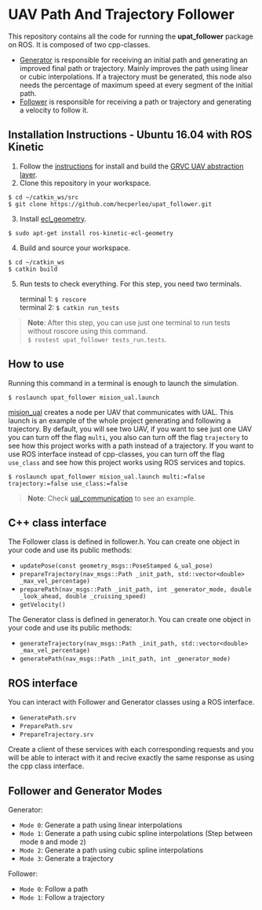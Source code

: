 # UAV Path And Trajectory Follower

This repository contains all the code for running the **upat_follower** package on ROS. It is composed of two cpp-classes.

- [Generator](https://github.com/hecperleo/upat_follower/blob/dev/src/generator.cpp) is responsible for receiving an initial path and generating an improved final path or trajectory. Mainly improves the path using linear or cubic interpolations. If a trajectory must be generated, this node also needs the percentage of maximum speed at every segment of the initial path.
- [Follower](https://github.com/hecperleo/upat_follower/blob/dev/src/follower.cpp) is responsible for receiving a path or trajectory and generating a velocity to follow it.

## Installation Instructions - Ubuntu 16.04 with ROS Kinetic

1. Follow the [instructions](https://github.com/grvcTeam/grvc-ual/wiki/How-to-build-and-install-grvc-ual) for install and build the [GRVC UAV abstraction layer](https://github.com/grvcTeam/grvc-ual).
2. Clone this repository in your workspace.
```
$ cd ~/catkin_ws/src
$ git clone https://github.com/hecperleo/upat_follower.git
```
3. Install [ecl_geometry](http://wiki.ros.org/ecl_geometry).
```
$ sudo apt-get install ros-kinetic-ecl-geometry
```
4. Build and source your workspace.
```
$ cd ~/catkin_ws
$ catkin build
```
5. Run tests to check everything. For this step, you need two terminals.

    terminal 1: `$ roscore`  
terminal 2: `$ catkin run_tests`

> **Note**: After this step, you can use just one terminal to run tests without roscore using this command.    
>`$ rostest upat_follower tests_run.tests`.


## How to use

Running this command in a terminal is enough to launch the simulation.

```
$ roslaunch upat_follower mision_ual.launch
```

[mision_ual](https://github.com/hecperleo/upat_follower/blob/dev/launch/mision_ual.launch) creates a node per UAV that communicates with UAL. This launch is an example of the whole project generating and following a trajectory. 
By default, you will see two UAV, if you want to see just one UAV you can turn off the flag `multi`, you also can turn off the flag `trajectory` to see how this project works with a path instead of a trajectory. If you want to use ROS interface instead of cpp-classes, you can turn off the flag `use_class` and see how this project works using ROS services and topics.

```
$ roslaunch upat_follower mision_ual.launch multi:=false trajectory:=false use_class:=false
```

> **Note**: Check [ual_communication](https://github.com/hecperleo/upat_follower/blob/dev/src/ual_communication.cpp) to see an example.

## C++ class interface

The Follower class is defined in follower.h. You can create one object in your code and use its public methods:

- `updatePose(const geometry_msgs::PoseStamped &_ual_pose)`
- `prepareTrajectory(nav_msgs::Path _init_path, std::vector<double> _max_vel_percentage)`
- `preparePath(nav_msgs::Path _init_path, int _generator_mode, double _look_ahead, double _cruising_speed)`
- `getVelocity()`

The Generator class is defined in generator.h. You can create one object in your code and use its public methods:

- `generateTrajectory(nav_msgs::Path _init_path, std::vector<double> _max_vel_percentage)`
- `generatePath(nav_msgs::Path _init_path, int _generator_mode)`


## ROS interface

You can interact with Follower and Generator classes using a ROS interface. 

- `GeneratePath.srv`
- `PreparePath.srv`
- `PrepareTrajectory.srv`

Create a client of these services with each corresponding requests and you will be able to interact with it and recive exactly the same response as using the cpp class interface.

## Follower and Generator Modes

Generator:

- `Mode 0`: Generate a path using linear interpolations
- `Mode 1`: Generate a path using cubic spline interpolations (Step between mode `0` and mode `2`)
- `Mode 2`: Generate a path using cubic spline interpolations
- `Mode 3`: Generate a trajectory

Follower:

- `Mode 0`: Follow a path
- `Mode 1`: Follow a trajectory